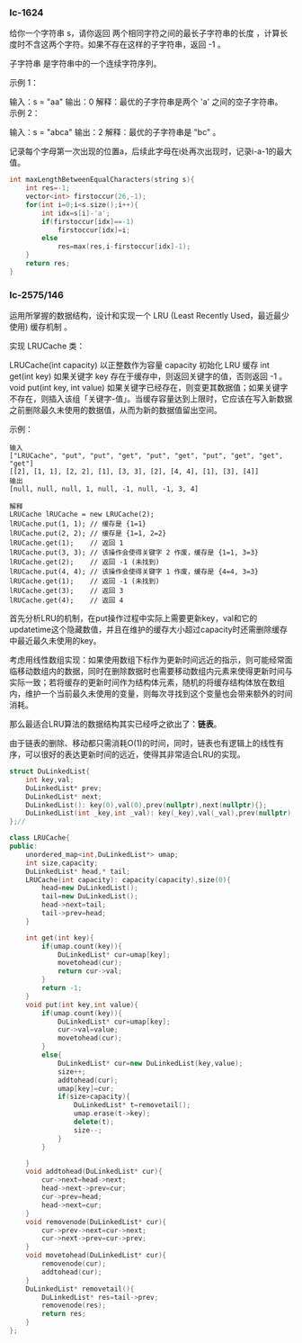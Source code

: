 ### lc-1624

给你一个字符串 s，请你返回 两个相同字符之间的最长子字符串的长度 ，计算长度时不含这两个字符。如果不存在这样的子字符串，返回 -1 。

子字符串 是字符串中的一个连续字符序列。

 

示例 1：

输入：s = "aa"
输出：0
解释：最优的子字符串是两个 'a' 之间的空子字符串。
示例 2：

输入：s = "abca"
输出：2
解释：最优的子字符串是 "bc" 。



记录每个字母第一次出现的位置a，后续此字母在i处再次出现时，记录i-a-1的最大值。



```c++
int maxLengthBetweenEqualCharacters(string s){
	int res=-1;
	vector<int> firstoccur(26,-1);
	for(int i=0;i<s.size();i++){
		int idx=s[i]-'a';
		if(firstoccur[idx]==-1)
			firstoccur[idx]=i;
		else
			res=max(res,i-firstoccur[idx]-1);
	}
	return res;
}
```





### lc-2575/146

运用所掌握的数据结构，设计和实现一个  LRU (Least Recently Used，最近最少使用) 缓存机制 。

实现 LRUCache 类：

LRUCache(int capacity) 以正整数作为容量 capacity 初始化 LRU 缓存
int get(int key) 如果关键字 key 存在于缓存中，则返回关键字的值，否则返回 -1 。
void put(int key, int value) 如果关键字已经存在，则变更其数据值；如果关键字不存在，则插入该组「关键字-值」。当缓存容量达到上限时，它应该在写入新数据之前删除最久未使用的数据值，从而为新的数据值留出空间。


示例：

```
输入
["LRUCache", "put", "put", "get", "put", "get", "put", "get", "get", "get"]
[[2], [1, 1], [2, 2], [1], [3, 3], [2], [4, 4], [1], [3], [4]]
输出
[null, null, null, 1, null, -1, null, -1, 3, 4]

解释
LRUCache lRUCache = new LRUCache(2);
lRUCache.put(1, 1); // 缓存是 {1=1}
lRUCache.put(2, 2); // 缓存是 {1=1, 2=2}
lRUCache.get(1);    // 返回 1
lRUCache.put(3, 3); // 该操作会使得关键字 2 作废，缓存是 {1=1, 3=3}
lRUCache.get(2);    // 返回 -1 (未找到)
lRUCache.put(4, 4); // 该操作会使得关键字 1 作废，缓存是 {4=4, 3=3}
lRUCache.get(1);    // 返回 -1 (未找到)
lRUCache.get(3);    // 返回 3
lRUCache.get(4);    // 返回 4
```



首先分析LRU的机制，在put操作过程中实际上需要更新key，val和它的updatetime这个隐藏数值，并且在维护的缓存大小超过capacity时还需删除缓存中最近最久未使用的key。

考虑用线性数组实现：如果使用数组下标作为更新时间远近的指示，则可能经常面临移动数组内的数据，同时在删除数据时也需要移动数组内元素来使得更新时间与实际一致；若将缓存的更新时间作为结构体元素，随机的将缓存结构体放在数组内，维护一个当前最久未使用的变量，则每次寻找到这个变量也会带来额外的时间消耗。

那么最适合LRU算法的数据结构其实已经呼之欲出了：**链表**。

由于链表的删除、移动都只需消耗O(1)的时间，同时，链表也有逻辑上的线性有序，可以很好的表达更新时间的远近，使得其非常适合LRU的实现。



```c++
struct DuLinkedList{
	int key,val;
	DuLinkedList* prev;
	DuLinkedList* next;
	DuLinkedList(): key(0),val(0),prev(nullptr),next(nullptr){};
	DuLinkedList(int _key,int _val): key(_key),val(_val),prev(nullptr),next(nullptr){};
};//

class LRUCache{
public:
	unordered_map<int,DuLinkedList*> umap;
	int size,capacity;
	DuLinkedList* head,* tail;
	LRUCache(int capacity): capacity(capacity),size(0){
		head=new DuLinkedList();
		tail=new DuLinkedList();
		head->next=tail;
		tail->prev=head;
	}

	int get(int key){
		if(umap.count(key)){
			DuLinkedList* cur=umap[key];
			movetohead(cur);
			return cur->val;
		}
		return -1;
	}
	void put(int key,int value){
		if(umap.count(key)){
			DuLinkedList* cur=umap[key];
			cur->val=value;
			movetohead(cur);
		}
		else{
			DuLinkedList* cur=new DuLinkedList(key,value);
			size++;
			addtohead(cur);
			umap[key]=cur;
			if(size>capacity){
				DuLinkedList* t=removetail();
				umap.erase(t->key);
				delete(t);
				size--;
			}
		}

	}
	void addtohead(DuLinkedList* cur){
		cur->next=head->next;
		head->next->prev=cur;
		cur->prev=head;
		head->next=cur;
	}
	void removenode(DuLinkedList* cur){
		cur->prev->next=cur->next;
		cur->next->prev=cur->prev;
	}
	void movetohead(DuLinkedList* cur){
		removenode(cur);
		addtohead(cur);
	}
	DuLinkedList* removetail(){
		DuLinkedList* res=tail->prev;
		removenode(res);
		return res;
	}
};
```

